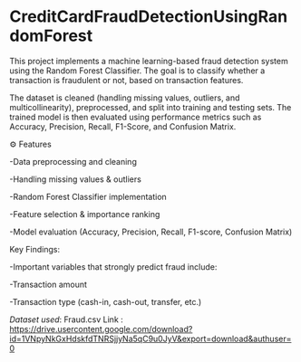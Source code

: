 # CreditCardFraudDetectionUsingRandomForest

This project implements a machine learning-based fraud detection system using the Random Forest Classifier. The goal is to classify whether a transaction is fraudulent or not, based on transaction features.

The dataset is cleaned (handling missing values, outliers, and multicollinearity), preprocessed, and split into training and testing sets. The trained model is then evaluated using performance metrics such as Accuracy, Precision, Recall, F1-Score, and Confusion Matrix.

⚙️ Features

-Data preprocessing and cleaning

-Handling missing values & outliers

-Random Forest Classifier implementation

-Feature selection & importance ranking

-Model evaluation (Accuracy, Precision, Recall, F1-score, Confusion Matrix)


 Key Findings:

-Important variables that strongly predict fraud include:

-Transaction amount

-Transaction type (cash-in, cash-out, transfer, etc.)


*Dataset used*: Fraud.csv
Link : https://drive.usercontent.google.com/download?id=1VNpyNkGxHdskfdTNRSjjyNa5qC9u0JyV&export=download&authuser=0

